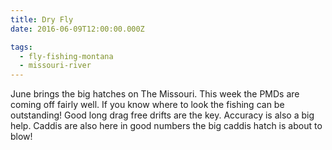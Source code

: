 ```yaml
---
title: Dry Fly
date: 2016-06-09T12:00:00.000Z

tags:
  - fly-fishing-montana
  - missouri-river
---
```


June brings the big hatches on The Missouri. This week the PMDs are coming off fairly well. If you know where to look the fishing can be outstanding! Good long drag free drifts are the key. Accuracy is also a big help. Caddis are also here in good numbers the big caddis hatch is about to blow!

